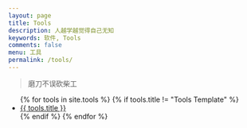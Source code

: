 ```yaml
---
layout: page
title: Tools
description: 人越学越觉得自己无知
keywords: 软件, Tools
comments: false
menu: 工具
permalink: /tools/
---
```


> 磨刀不误砍柴工

<ul class="listing">
{% for tools in site.tools %}
{% if tools.title != "Tools Template" %}
<li class="listing-item"><a href="{{ tools.url }}">{{ tools.title }}</a></li>
{% endif %}
{% endfor %}
</ul>
